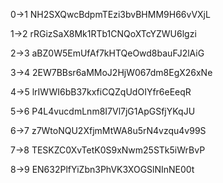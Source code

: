 0->1
NH2SXQwcBdpmTEzi3bvBHMM9H66vVXjL

1->2
rRGizSaX8Mk1RTb1CNQoXTcYZWU6lgzi

2->3
aBZ0W5EmUfAf7kHTQeOwd8bauFJ2lAiG

3->4
2EW7BBsr6aMMoJ2HjW067dm8EgX26xNe

4->5
lrIWWI6bB37kxfiCQZqUdOIYfr6eEeqR

5->6
P4L4vucdmLnm8I7Vl7jG1ApGSfjYKqJU

6->7
z7WtoNQU2XfjmMtWA8u5rN4vzqu4v99S

7->8
TESKZC0XvTetK0S9xNwm25STk5iWrBvP

8->9
EN632PlfYiZbn3PhVK3XOGSlNInNE00t